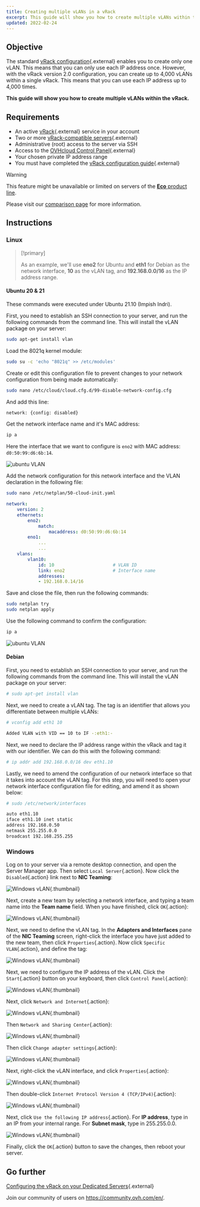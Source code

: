 ```yaml
---
title: Creating multiple vLANs in a vRack
excerpt: This guide will show you how to create multiple vLANs within the vRack
updated: 2022-02-24
---
```


## Objective

The standard [vRack configuration](/pages/bare_metal_cloud/dedicated_servers/vrack_configuring_on_dedicated_server){.external} enables you to create only one vLAN. This means that you can only use each IP address once. However, with the vRack version 2.0 configuration, you can create up to 4,000 vLANs within a single vRack. This means that you can use each IP address up to 4,000 times.

**This guide will show you how to create multiple vLANs within the vRack.**

## Requirements

* An active [vRack](https://www.ovh.com/world/solutions/vrack/){.external} service in your account
* Two or more [vRack-compatible servers](https://www.ovh.com/world/dedicated-servers/){.external}
* Administrative (root) access to the server via SSH
* Access to the [OVHcloud Control Panel](https://ca.ovh.com/auth/?action=gotomanager&from=https://www.ovh.com/world/&ovhSubsidiary=we){.external}
* Your chosen private IP address range
* You must have completed the [vRack configuration guide](/pages/bare_metal_cloud/dedicated_servers/vrack_configuring_on_dedicated_server){.external}

> [!warning]
> This feature might be unavailable or limited on servers of the [**Eco** product line](https://eco.ovhcloud.com/en/about/).
>
> Please visit our [comparison page](https://eco.ovhcloud.com/en/compare/) for more information.

## Instructions

### Linux

> [!primary]
>
> As an example, we'll use **eno2** for Ubuntu and **eth1** for Debian as the network interface, **10** as the vLAN tag, and **192.168.0.0/16** as the IP address range.
>

#### Ubuntu 20 & 21 

These commands were executed under Ubuntu 21.10 (Impish Indri).

First, you need to establish an SSH connection to your server, and run the following commands from the command line. This will install the vLAN package on your server:

```sh
sudo apt-get install vlan
```

Load the 8021q kernel module:

```sh
sudo su -c 'echo "8021q" >> /etc/modules'
```

Create or edit this configuration file to prevent changes to your network configuration from being made automatically:

```sh
sudo nano /etc/cloud/cloud.cfg.d/99-disable-network-config.cfg
```

And add this line:

```sh
network: {config: disabled}
```

Get the network interface name and it's MAC address:

```sh
ip a
```

Here the interface that we want to configure is `eno2` with MAC address: `d0:50:99:d6:6b:14`.

![ubuntu VLAN](images/vrack3-ubuntu-01.png)

Add the network configuration for this network interface and the VLAN declaration in the following file:

```sh
sudo nano /etc/netplan/50-cloud-init.yaml
```

```yaml
network:
    version: 2
    ethernets:
        eno2:
            match:
                macaddress: d0:50:99:d6:6b:14
        eno1:
            ...
            ...
    vlans:
        vlan10:
            id: 10                      # VLAN ID    
            link: eno2                  # Interface name
            addresses:
            - 192.168.0.14/16
```

Save and close the file, then run the following commands:

```sh
sudo netplan try
sudo netplan apply
```

Use the following command to confirm the configuration:

```sh
ip a
```

![ubuntu VLAN](images/vrack3-ubuntu-02.png)

#### Debian

First, you need to establish an SSH connection to your server, and run the following commands from the command line. This will install the vLAN package on your server:

```sh
# sudo apt-get install vlan
```

Next, we need to create a vLAN tag. The tag is an identifier that allows you differentiate between multiple vLANs:

```sh
# vconfig add eth1 10

Added VLAN with VID == 10 to IF -:eth1:-
```

Next, we need to declare the IP address range within the vRack and tag it with our identifier. We can do this with the following command:

```sh
# ip addr add 192.168.0.0/16 dev eth1.10
```

Lastly, we need to amend the configuration of our network interface so that it takes into account the vLAN tag. For this step, you will need to open your network interface configuration file for editing, and amend it as shown below:

```sh
# sudo /etc/network/interfaces

auto eth1.10
iface eth1.10 inet static
address 192.168.0.50
netmask 255.255.0.0
broadcast 192.168.255.255
```

### Windows

Log on to your server via a remote desktop connection, and open the Server Manager app. Then select `Local Server`{.action}. Now click the `Disabled`{.action} link next to **NIC Teaming**:

![Windows vLAN](images/vrack2-windows-01.png){.thumbnail}

Next, create a new team by selecting a network interface, and typing a team name into the **Team name** field. When you have finished, click `OK`{.action}:

![Windows vLAN](images/vrack2-windows-02.png){.thumbnail}

Next, we need to define the vLAN tag. In the **Adapters and Interfaces** pane of the **NIC Teaming** screen, right-click the interface you have just added to the new team, then click `Properties`{.action}. Now click `Specific VLAN`{.action}, and define the tag:

![Windows vLAN](images/vrack2-windows-03.png){.thumbnail}

Next, we need to configure the IP address of the vLAN. Click the `Start`{.action} button on your keyboard, then click `Control Panel`{.action}:

![Windows vLAN](images/vrack2-windows-04.png){.thumbnail}

Next, click `Network and Internet`{.action}:

![Windows vLAN](images/vrack2-windows-05.png){.thumbnail}

Then `Network and Sharing Center`{.action}:

![Windows vLAN](images/vrack2-windows-06.png){.thumbnail}

Then click `Change adapter settings`{.action}:

![Windows vLAN](images/vrack2-windows-07.png){.thumbnail}

Next, right-click the vLAN interface, and click `Properties`{.action}:

![Windows vLAN](images/vrack2-windows-08.png){.thumbnail}

Then double-click `Internet Protocol Version 4 (TCP/IPv4)`{.action}:

![Windows vLAN](images/vrack2-windows-09.png){.thumbnail}

Next, click `Use the following IP address`{.action}. For **IP address**, type in an IP from your internal range. For **Subnet mask**, type in 255.255.0.0.

![Windows vLAN](images/vrack2-windows-10.png){.thumbnail}

Finally, click the `OK`{.action} button to save the changes, then reboot your server.

## Go further

[Configuring the vRack on your Dedicated Servers](/pages/bare_metal_cloud/dedicated_servers/vrack_configuring_on_dedicated_server){.external}

Join our community of users on <https://community.ovh.com/en/>.
